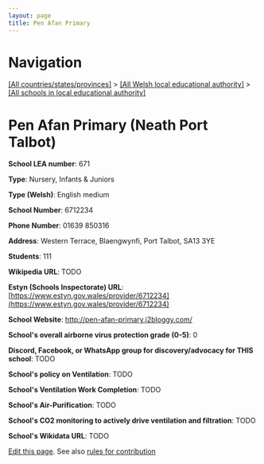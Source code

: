 ```yaml
---
layout: page
title: Pen Afan Primary
---
```

# Navigation

[[All countries/states/provinces]](../../..) > [[All Welsh local educational authority]](../..) > [[All schools in local educational authority]](..)

# Pen Afan Primary (Neath Port Talbot)

**School LEA number**: 671

**Type**: Nursery, Infants & Juniors

**Type (Welsh)**: English medium

**School Number**: 6712234

**Phone Number**: 01639 850316

**Address**: Western Terrace, Blaengwynfi, Port Talbot, SA13 3YE

**Students**: 111

**Wikipedia URL**: TODO

**Estyn (Schools Inspectorate) URL**: [https://www.estyn.gov.wales/provider/6712234](https://www.estyn.gov.wales/provider/6712234)

**School Website**: http://pen-afan-primary.j2bloggy.com/

**School's overall airborne virus protection grade (0-5)**: 0

**Discord, Facebook, or WhatsApp group for discovery/advocacy for THIS school**: TODO

**School's policy on Ventilation**: TODO

**School's Ventilation Work Completion**: TODO

**School's Air-Purification**: TODO

**School's CO2 monitoring to actively drive ventilation and filtration**: TODO

**School's Wikidata URL**: TODO




[Edit this page](https://github.com/ventilate-schools/Wales/edit/prif/./Neath_Port_Talbot/Pen_Afan_Primary.md). See also [rules for contribution](../../../contribution-rules/)